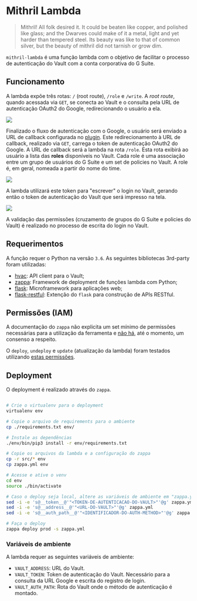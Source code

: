 # Mithril Lambda

> Mithril! All folk desired it. It could be beaten like copper, and polished like
> glass; and the Dwarves could make of it a metal, light and yet harder than
> tempered steel. Its beauty was like to that of common silver, but the beauty of
> mithril did not tarnish or grow dim.

`mithril-lambda` é uma função lambda com o objetivo de facilitar o processo de
autenticação do Vault com a conta corporativa do G Suite.


## Funcionamento

A lambda expõe três rotas: `/` (root route), `/role` e `/write`. A *root
route*, quando acessada via `GET`, se conecta ao Vault e o consulta pela URL de
autenticação OAuth2 do Google, redirecionando o usuário a ela.

![](docs/oauth.png)

Finalizado o fluxo de autenticação com o Google, o usuário será enviado a URL
de callback configurada no [plugin](https://github.com/erozario/vault-auth-google).
Este redirecionamento à URL de callback, realizado via `GET`, carrega o token
de autenticação OAuth2 do Google. A URL de callback será a lambda na rota
`/role`. Esta rota exibirá ao usuário a lista das **roles** disponíveis no
Vault. Cada role é uma associação entre um grupo de usuários do G Suite e um
set de policies no Vault. A role é, em geral, nomeada a partir do nome do
time.

![](docs/role.png)

A lambda utilizará este token para "escrever" o login no Vault, gerando então o
token de autenticação do Vault que será impresso na tela.

![](docs/token.png)

A validação das permissões (cruzamento de grupos do G Suite e policies do Vault)
é realizado no processo de escrita do login no Vault.


## Requerimentos

A função requer o Python na versão `3.6`. As seguintes bibliotecas 3rd-party
foram utilizadas:

- [hvac](https://github.com/hvac/hvac): API client para o Vault;
- [zappa](https://github.com/Miserlou/Zappa): Framework de deployment de
    funções lambda com Python;
- [flask](http://flask.pocoo.org/): Microframework para aplicações web;
- [flask-restful](https://flask-restful.readthedocs.io/en/latest): Extenção do
    `flask` para construção de APIs RESTful.


## Permissões (IAM)

A documentação do `zappa` não explicita um set mínimo de permissões necessárias
para a utilização da ferramenta e [não há](https://github.com/Miserlou/Zappa/issues/244),
até o momento, um consenso a respeito.

O `deploy`, `undeploy` e `update` (atualização da lambda) foram testados
utilizando [estas permissões](docs/policy.md).


## Deployment

O deployment é realizado através do `zappa`.


```sh

# Crie o virtualenv para o deployment
virtualenv env

# Copie o arquivo de requirements para o ambiente
cp ./requirements.txt env/

# Instale as dependências
./env/bin/pip3 install -r env/requirements.txt

# Copie os arquivos da lambda e a configuração do zappa
cp -r src/* env
cp zappa.yml env

# Acesse e ative o venv
cd env
source ./bin/activate

# Caso o deploy seja local, altere as variáveis de ambiente em "zappa.yml"
sed -i -e 's@__token__@'"<TOKEN-DE-AUTENTICACAO-DO-VAULT>"'@g' zappa.yml
sed -i -e 's@__address__@'"<URL-DO-VAULT>"'@g' zappa.yml
sed -i -e 's@__auth_path__@'"<IDENTIFICADOR-DO-AUTH-METHOD>"'@g' zappa.yml

# Faça o deploy
zappa deploy prod -s zappa.yml


```


### Variáveis de ambiente

A lambda requer as seguintes variáveis de ambiente:

- `VAULT_ADDRESS`: URL do Vault.
- `VAULT_TOKEN`: Token de autenticação do Vault. Necessário para a consulta da
    URL Google e escrita do registro de login.
- `VAULT_AUTH_PATH`: Rota do Vault onde o método de autenticação é montado.
